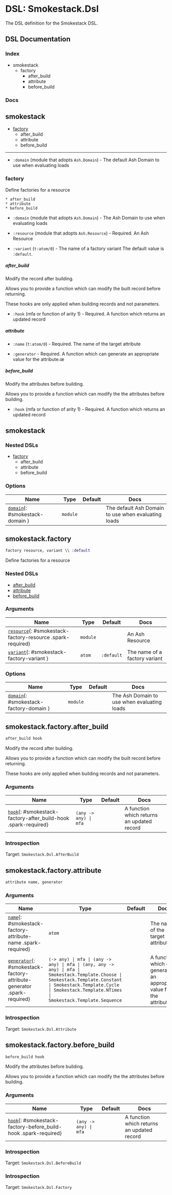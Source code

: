 <!--
This file was generated by Spark. Do not edit it by hand.
-->
# DSL: Smokestack.Dsl

The DSL definition for the Smokestack DSL.

<!--- ash-hq-hide-start --> <!--- -->

## DSL Documentation

### Index

  * smokestack
    * factory
      * after_build
      * attribute
      * before_build

### Docs

## smokestack



 * [factory](#module-factory)
   * after_build
   * attribute
   * before_build





---

* `:domain` (module that adopts `Ash.Domain`) - The default Ash Domain to use when evaluating loads



### factory

Define factories for a resource

    * after_build
    * attribute
    * before_build



* `:domain` (module that adopts `Ash.Domain`) - The Ash Domain to use when evaluating loads

* `:resource` (module that adopts `Ash.Resource`) - Required. An Ash Resource

* `:variant` (`t:atom/0`) - The name of a factory variant The default value is `:default`.



##### after_build

Modify the record after building.

Allows you to provide a function which can modify the built record before returning.

These hooks are only applied when building records and not parameters.






* `:hook` (mfa or function of arity 1) - Required. A function which returns an updated record






##### attribute







* `:name` (`t:atom/0`) - Required. The name of the target attribute

* `:generator` - Required. A function which can generate an appropriate value for the attribute.œ






##### before_build

Modify the attributes before building.

Allows you to provide a function which can modify the the attributes before building.






* `:hook` (mfa or function of arity 1) - Required. A function which returns an updated record










<!--- ash-hq-hide-stop --> <!--- -->


## smokestack


### Nested DSLs
 * [factory](#smokestack-factory)
   * after_build
   * attribute
   * before_build





### Options

| Name | Type | Default | Docs |
|------|------|---------|------|
| [`domain`](#smokestack-domain){: #smokestack-domain } | `module` |  | The default Ash Domain to use when evaluating loads |



## smokestack.factory
```elixir
factory resource, variant \\ :default
```


Define factories for a resource

### Nested DSLs
 * [after_build](#smokestack-factory-after_build)
 * [attribute](#smokestack-factory-attribute)
 * [before_build](#smokestack-factory-before_build)




### Arguments

| Name | Type | Default | Docs |
|------|------|---------|------|
| [`resource`](#smokestack-factory-resource){: #smokestack-factory-resource .spark-required} | `module` |  | An Ash Resource |
| [`variant`](#smokestack-factory-variant){: #smokestack-factory-variant } | `atom` | `:default` | The name of a factory variant |
### Options

| Name | Type | Default | Docs |
|------|------|---------|------|
| [`domain`](#smokestack-factory-domain){: #smokestack-factory-domain } | `module` |  | The Ash Domain to use when evaluating loads |


## smokestack.factory.after_build
```elixir
after_build hook
```


Modify the record after building.

Allows you to provide a function which can modify the built record before returning.

These hooks are only applied when building records and not parameters.






### Arguments

| Name | Type | Default | Docs |
|------|------|---------|------|
| [`hook`](#smokestack-factory-after_build-hook){: #smokestack-factory-after_build-hook .spark-required} | `(any -> any) \| mfa` |  | A function which returns an updated record |






### Introspection

Target: `Smokestack.Dsl.AfterBuild`

## smokestack.factory.attribute
```elixir
attribute name, generator
```








### Arguments

| Name | Type | Default | Docs |
|------|------|---------|------|
| [`name`](#smokestack-factory-attribute-name){: #smokestack-factory-attribute-name .spark-required} | `atom` |  | The name of the target attribute |
| [`generator`](#smokestack-factory-attribute-generator){: #smokestack-factory-attribute-generator .spark-required} | `(-> any) \| mfa \| (any -> any) \| mfa \| (any, any -> any) \| mfa \| Smokestack.Template.Choose \| Smokestack.Template.Constant \| Smokestack.Template.Cycle \| Smokestack.Template.NTimes \| Smokestack.Template.Sequence` |  | A function which can generate an appropriate value for the attribute.œ |






### Introspection

Target: `Smokestack.Dsl.Attribute`

## smokestack.factory.before_build
```elixir
before_build hook
```


Modify the attributes before building.

Allows you to provide a function which can modify the the attributes before building.






### Arguments

| Name | Type | Default | Docs |
|------|------|---------|------|
| [`hook`](#smokestack-factory-before_build-hook){: #smokestack-factory-before_build-hook .spark-required} | `(any -> any) \| mfa` |  | A function which returns an updated record |






### Introspection

Target: `Smokestack.Dsl.BeforeBuild`




### Introspection

Target: `Smokestack.Dsl.Factory`





<style type="text/css">.spark-required::after { content: "*"; color: red !important; }</style>
